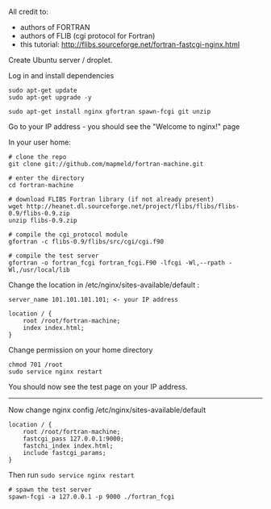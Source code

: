 All credit to:

- authors of FORTRAN
- authors of FLIB (cgi protocol for Fortran)
- this tutorial: http://flibs.sourceforge.net/fortran-fastcgi-nginx.html


Create Ubuntu server / droplet.

Log in and install dependencies

```
sudo apt-get update
sudo apt-get upgrade -y

sudo apt-get install nginx gfortran spawn-fcgi git unzip
```

Go to your IP address - you should see the "Welcome to nginx!" page

In your user home:

```
# clone the repo
git clone git://github.com/mapmeld/fortran-machine.git

# enter the directory
cd fortran-machine

# download FLIBS Fortran library (if not already present)
wget http://heanet.dl.sourceforge.net/project/flibs/flibs/flibs-0.9/flibs-0.9.zip
unzip flibs-0.9.zip

# compile the cgi_protocol module
gfortran -c flibs-0.9/flibs/src/cgi/cgi.f90

# compile the test server
gfortran -o fortran_fcgi fortran_fcgi.F90 -lfcgi -Wl,--rpath -Wl,/usr/local/lib

```

Change the location in /etc/nginx/sites-available/default :

```
server_name 101.101.101.101; <- your IP address

location / {
	root /root/fortran-machine;
	index index.html;
}
```

Change permission on your home directory

```
chmod 701 /root
sudo service nginx restart
```

You should now see the test page on your IP address.

---

Now change nginx config /etc/nginx/sites-available/default

```
location / {
	root /root/fortran-machine;
	fastcgi_pass 127.0.0.1:9000;
	fastchi_index index.html;
	include fastcgi_params;
}
```

Then run ```sudo service nginx restart```

```
# spawn the test server
spawn-fcgi -a 127.0.0.1 -p 9000 ./fortran_fcgi

```
